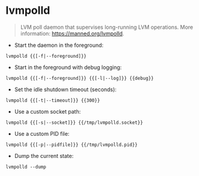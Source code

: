 # lvmpolld

> LVM poll daemon that supervises long-running LVM operations.
> More information: <https://manned.org/lvmpolld>.

- Start the daemon in the foreground:

`lvmpolld {{[-f|--foreground]}}`

- Start in the foreground with debug logging:

`lvmpolld {{[-f|--foreground]}} {{[-l|--log]}} {{debug}}`

- Set the idle shutdown timeout (seconds):

`lvmpolld {{[-t|--timeout]}} {{300}}`

- Use a custom socket path:

`lvmpolld {{[-s|--socket]}} {{/tmp/lvmpolld.socket}}`

- Use a custom PID file:

`lvmpolld {{[-p|--pidfile]}} {{/tmp/lvmpolld.pid}}`

- Dump the current state:

`lvmpolld --dump`
